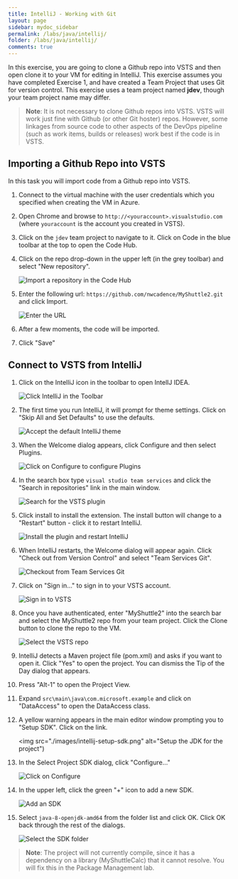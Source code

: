 ```yaml
---
title: IntelliJ - Working with Git
layout: page
sidebar: mydoc_sidebar
permalink: /labs/java/intellij/
folder: /labs/java/intellij/
comments: true
---
```



In this exercise, you are going to clone a Github repo into VSTS and then open clone it to your VM for editing in IntelliJ.
This exercise assumes you have completed Exercise 1, and have created a Team Project that uses Git for version control. This exercise uses a team project named **jdev**, though your team project name may differ.

> **Note**: It is not necessary to clone Github repos into VSTS. VSTS will work just fine with Github (or other Git hoster) repos. However, some linkages from source code to other aspects of the DevOps pipeline (such as work items, builds or releases) work best if the code is in VSTS.

Importing a Github Repo into VSTS
---------------------------------

In this task you will import code from a Github repo into VSTS.

1. Connect to the virtual machine with the user credentials which you specified when creating the VM in Azure.
1. Open Chrome and browse to `http://<youraccount>.visualstudio.com` (where `youraccount` is the account you created in VSTS).
1. Click on the `jdev` team project to navigate to it. Click on Code in the blue toolbar at the top to open the Code Hub.
1. Click on the repo drop-down in the upper left (in the grey toolbar) and select "New repository".

   <img src="./images/import-repo.png" alt="Import a repository in the Code Hub"/>

1. Enter the following url: `https://github.com/nwcadence/MyShuttle2.git` and click Import.

    <img src="./images/import-repo-url.png" alt="Enter the URL"/>

1. After a few moments, the code will be imported.

1. Click "Save"

Connect to VSTS from IntelliJ
-----------------------------

1. Click on the IntelliJ icon in the toolbar to open IntellJ IDEA.

    <img src="./images/click-intellij.png" alt="Click IntelliJ in the Toolbar" />

1. The first time you run IntelliJ, it will prompt for theme settings. Click on "Skip All and Set Defaults" to use the defaults.

    <img src="./images/intellij-defaults.png" alt="Accept the default IntelliJ theme"/>

1. When the Welcome dialog appears, click Configure and then select Plugins.

    <img src="./images/intellij-config-plugins.png" alt="Click on Configure to configure Plugins"/>

1. In the search box type `visual studio team services` and click the "Search in repositories" link in the main window.

    <img src="./images/intellij-search-vsts.png" alt="Search for the VSTS plugin"/>

1. Click install to install the extension. The install button will change to a "Restart" button - click it to restart IntelliJ.

    <img src="./images/intellij-click-install.png" alt="Install the plugin and restart IntelliJ"/>

1. When IntelliJ restarts, the Welcome dialog will appear again. Click "Check out from Version Control" and select "Team Services Git".

    <img src="./images/intellij-open-from-vsts.png" alt="Checkout from Team Services Git"/>

1. Click on "Sign in..." to sign in to your VSTS account.

    <img src="./images/intellij-vsts-signin.png" alt="Sign in to VSTS"/>

1. Once you have authenticated, enter "MyShuttle2" into the search bar and select the MyShuttle2 repo from your team project. Click the Clone button to clone the repo to the VM.

    <img src="./images/intellij-select-repo.png" alt="Select the VSTS repo"/>

1. IntelliJ detects a Maven project file (pom.xml) and asks if you want to open it. Click "Yes" to open the project. You can dismiss the Tip of the Day dialog that appears.

1. Press "Alt-1" to open the Project View.
1. Expand `src\main\java\com.microsoft.example` and click on "DataAccess" to open the DataAccess class.
1. A yellow warning appears in the main editor window prompting you to "Setup SDK". Click on the link.

    <img src="./images/intellij-setup-sdk.png" alt="Setup the JDK for the project")

1. In the Select Project SDK dialog, click "Configure..."

    <img src="./images/intellij-jdk-configure.png" alt="Click on Configure"/>

1. In the upper left, click the green "+" icon to add a new SDK.

   <img src="./images/intellij-add-sdk.png" alt="Add an SDK" />

1. Select `java-8-openjdk-amd64` from the folder list and click OK. Click OK back through the rest of the dialogs.

    <img src="./images/intellij-select-sdk.png" alt="Select the SDK folder" />

> **Note**: The project will not currently compile, since it has a dependency on a library (MyShuttleCalc) that it cannot resolve. You will fix this in the Package Management lab.
